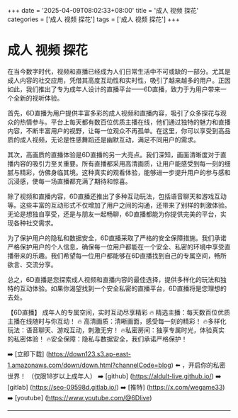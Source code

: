 +++
date = '2025-04-09T08:02:33+08:00'
title = '成人 视频 探花'
categories = ['成人 视频 探花']
tags = ['成人 视频 探花']
+++

# 成人 视频 探花

在当今数字时代，视频和直播已经成为人们日常生活中不可或缺的一部分。尤其是成人内容的社交应用，凭借其高度互动性和实时性，吸引了越来越多的用户。正因如此，我们推出了专为成年人设计的直播平台——6D直播，致力于为用户带来一个全新的视听体验。

首先，6D直播为用户提供丰富多彩的成人视频和直播内容，吸引了众多探花与观众的热情参与。平台上每天都有数百位优质主播在线，他们通过独特的魅力和直播内容，不断丰富用户的视野，让每一位观众不再孤单。在这里，你可以享受到高品质的成人视频，无论是性感舞蹈还是幽默互动，满足不同用户的需求。

其次，高画质的直播体验是6D直播的另一大亮点。我们深知，画面清晰度对于直播内容的吸引力至关重要。所有直播都采用高清画质，让用户能感受到每一刻的细腻与精彩，仿佛身临其境。这种真实的观看体验，能够进一步提升用户的参与感和沉浸感，使每一场直播都充满了期待和惊喜。

除了视频和直播内容，6D直播还推出了多种互动玩法，包括语音聊天和游戏互动等。这些丰富的互动形式不仅增加了用户之间的沟通，还带来了别样的刺激体验。无论是想独自享受，还是与朋友一起畅聊，6D直播都能为你提供完美的平台，实现各种社交需求。

为了保护用户的隐私和数据安全，6D直播采取了严格的安全保障措施。我们承诺严格保护用户的个人信息，确保每一位用户都能在一个安全、私密的环境中享受直播带来的乐趣。我们希望每一位用户都能够在6D直播找到自己的专属空间，畅所欲言、交流分享。

总之，6D直播是您探索成人视频和直播内容的最佳选择，提供多样化的玩法和独特的互动体验。如果你渴望找到一个安全私密的直播平台，6D直播将是您理想的去处。

【6D直播】
成年人的专属空间，实时互动尽享精彩
🔥 精选主播：每天数百位优质主播在线随时与你互动！
🔥 高清画质：清晰画面，感受每一刻的精彩！
🔥多样化玩法：语音聊天、游戏互动，刺激无穷！
🔥私密房间：独享专属时光，体验真实的私密体验！
🔥安全保障：隐私与数据安全，我们承诺严格保护！

➡️ [立即下载] (https://down123.s3.ap-east-1.amazonaws.com/down/down.html?channelCode=blog) ⬅️ ，开启你的私密世界！
（仅限18岁以上成年人）
➡️ [github] (https://aldult-live.github.io/)
➡️ [gitlab] (https://seo-09598d.gitlab.io/)
➡️ [推特] (https://x.com/wegame33)
➡️ [youtube] (https://www.youtube.com/@6Dlive)

---
